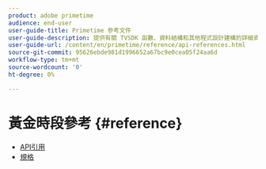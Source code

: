 ```yaml
---
product: adobe primetime
audience: end-user
user-guide-title: Primetime 參考文件
user-guide-description: 提供有關 TVSDK 函數、資料結構和其他程式設計建構的詳細資訊。
user-guide-url: /content/en/primetime/reference/api-references.html
source-git-commit: 95626ebde981d1996652a67bc9e0cea05f24aa6d
workflow-type: tm+mt
source-wordcount: '0'
ht-degree: 0%

---
```



# 黃金時段參考 {#reference}

+ [API引用](api-references.md)
+ [規格](specifications.md)